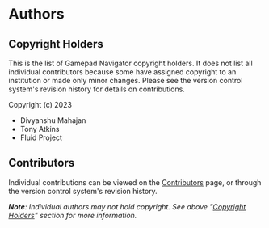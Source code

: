 <!--
Copyright (c) 2023 The Gamepad Navigator Authors
See the AUTHORS.md file at the top-level directory of this distribution and at
https://github.com/fluid-lab/gamepad-navigator/raw/master/AUTHORS.md.

Licensed under the BSD 3-Clause License. You may not use this file except in
compliance with this License.

You may obtain a copy of the BSD 3-Clause License at
https://github.com/fluid-lab/gamepad-navigator/blob/master/LICENSE
-->

# Authors

## Copyright Holders

This is the list of Gamepad Navigator copyright holders. It does not list all individual contributors because some have
assigned copyright to an institution or made only minor changes. Please see the version control system's revision
history for details on contributions.

Copyright (c) 2023

- Divyanshu Mahajan
- Tony Atkins
- Fluid Project

## Contributors

Individual contributions can be viewed on the
[Contributors](https://github.com/fluid-lab/gamepad-navigator/graphs/contributors) page, or through the version control
system's revision history.

_**Note**: Individual authors may not hold copyright. See above "[Copyright Holders](#copyright-holders)" section for
more information._
